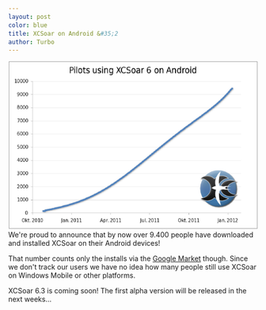 ```yaml
---
layout: post
color: blue
title: XCSoar on Android &#35;2
author: Turbo
---
```

![Market Downloads](/discover/attachments/2012-01-31_market.png)
We're proud to announce that by now over 9.400 people have downloaded and
installed XCSoar on their Android devices!

That number counts only the installs via the
[Google Market](https://market.android.com/details?id=org.xcsoar) though.
Since we don't track our users we have no idea how many people still use
XCSoar on Windows Mobile or other platforms.

XCSoar 6.3 is coming soon! The first alpha version will be released in the
next weeks...
